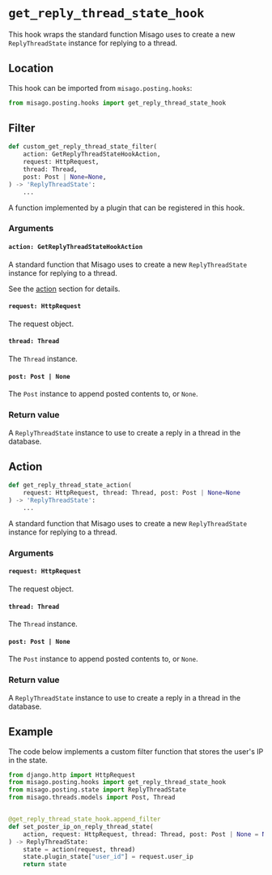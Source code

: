 # `get_reply_thread_state_hook`

This hook wraps the standard function Misago uses to create a new `ReplyThreadState` instance for replying to a thread.


## Location

This hook can be imported from `misago.posting.hooks`:

```python
from misago.posting.hooks import get_reply_thread_state_hook
```


## Filter

```python
def custom_get_reply_thread_state_filter(
    action: GetReplyThreadStateHookAction,
    request: HttpRequest,
    thread: Thread,
    post: Post | None=None,
) -> 'ReplyThreadState':
    ...
```

A function implemented by a plugin that can be registered in this hook.


### Arguments

#### `action: GetReplyThreadStateHookAction`

A standard function that Misago uses to create a new `ReplyThreadState` instance for replying to a thread.

See the [action](#action) section for details.


#### `request: HttpRequest`

The request object.


#### `thread: Thread`

The `Thread` instance.


#### `post: Post | None`

The `Post` instance to append posted contents to, or `None`.


### Return value

A `ReplyThreadState` instance to use to create a reply in a thread in the database.


## Action

```python
def get_reply_thread_state_action(
    request: HttpRequest, thread: Thread, post: Post | None=None
) -> 'ReplyThreadState':
    ...
```

A standard function that Misago uses to create a new `ReplyThreadState` instance for replying to a thread.


### Arguments

#### `request: HttpRequest`

The request object.


#### `thread: Thread`

The `Thread` instance.


#### `post: Post | None`

The `Post` instance to append posted contents to, or `None`.


### Return value

A `ReplyThreadState` instance to use to create a reply in a thread in the database.


## Example

The code below implements a custom filter function that stores the user's IP in the state.

```python
from django.http import HttpRequest
from misago.posting.hooks import get_reply_thread_state_hook
from misago.posting.state import ReplyThreadState
from misago.threads.models import Post, Thread


@get_reply_thread_state_hook.append_filter
def set_poster_ip_on_reply_thread_state(
    action, request: HttpRequest, thread: Thread, post: Post | None = None
) -> ReplyThreadState:
    state = action(request, thread)
    state.plugin_state["user_id"] = request.user_ip
    return state
```
